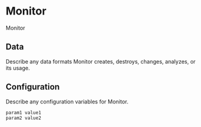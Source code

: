 # Monitor

Monitor

## Data

Describe any data formats Monitor creates, destroys, changes, analyzes, or its usage.




## Configuration

Describe any configuration variables for Monitor.

```
param1 value1
param2 value2
```
